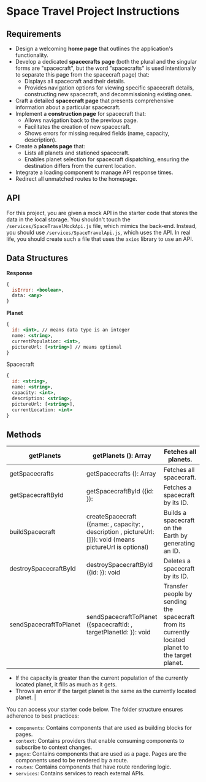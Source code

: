 # Space Travel Project Instructions

## **Requirements**

- Design a welcoming **home page** that outlines the application's functionality.
- Develop a dedicated **spacecrafts page** (both the plural and the singular forms are "spacecraft", but the word "spacecrafts" is used intentionally to separate this page from the spacecraft page) that:
    - Displays all spacecraft and their details.
    - Provides navigation options for viewing specific spacecraft details, constructing new spacecraft, and decommissioning existing ones.
- Craft a detailed **spacecraft page** that presents comprehensive information about a particular spacecraft.
- Implement a **construction page** for spacecraft that:
    - Allows navigation back to the previous page.
    - Facilitates the creation of new spacecraft.
    - Shows errors for missing required fields (name, capacity, description).
- Create a **planets page** that:
    - Lists all planets and stationed spacecraft.
    - Enables planet selection for spacecraft dispatching, ensuring the destination differs from the current location.
- Integrate a loading component to manage API response times.
- Redirect all unmatched routes to the homepage.

## API

For this project, you are given a mock API in the starter code that stores the data in the local storage. You shouldn't touch the `/services/SpaceTravelMockApi.js` file, which mimics the back-end. Instead, you should use `/services/SpaceTravelApi.js`, which uses the API. In real life, you should create such a file that uses the `axios` library to use an API.

## Data Structures

**Response**

```jsx
{
  isError: <boolean>,
  data: <any>
}
```

**Planet**

```jsx
{
  id: <int>, // means data type is an integer
  name: <string>,
  currentPopulation: <int>,
  pictureUrl: [<string>] // means optional
}
```

Spacecraft

```jsx
{
  id: <string>,
  name: <string>,
  capacity: <int>,
  description: <string>,
  pictureUrl: [<string>],
  currentLocation: <int>
}
```

## Methods

| getPlanets | getPlanets (): Array<planet> | Fetches all planets. |
| --- | --- | --- |
| getSpacecrafts | getSpacecrafts (): Array<spacecraft> | Fetches all spacecraft. |
| getSpacecraftById | getSpacecraftById ({id: <string>}): <spacecraft> | Fetches a spacecraft by its ID. |
| buildSpacecraft | createSpacecraft ({name: <string>, capacity: <int>, description <string>, pictureUrl: [<string>]}): void (means pictureUrl is optional) | Builds a spacecraft on the Earth by generating an ID. |
|  destroySpacecraftById | destroySpacecraftById ({id: <int>}): void | Deletes a spacecraft by its ID. |
| sendSpacecraftToPlanet | sendSpacecraftToPlanet ({spacecraftId: <string>, targetPlanetId: <int>}): void | Transfer people by sending the spacecraft from its currently located planet to the target planet.
- If the capacity is greater than the current population of the currently located planet, it fills as much as it gets.
- Throws an error if the target planet is the same as the currently located planet.
 |

You can access your starter code below. The folder structure ensures adherence to best practices:

- `components`: Contains components that are used as building blocks for pages.
- `context`: Contains providers that enable consuming components to subscribe to context changes.
- `pages`: Contains components that are used as a page. Pages are the components used to be rendered by a route.
- `routes`: Contains components that have route rendering logic.
- `services`: Contains services to reach external APIs.

